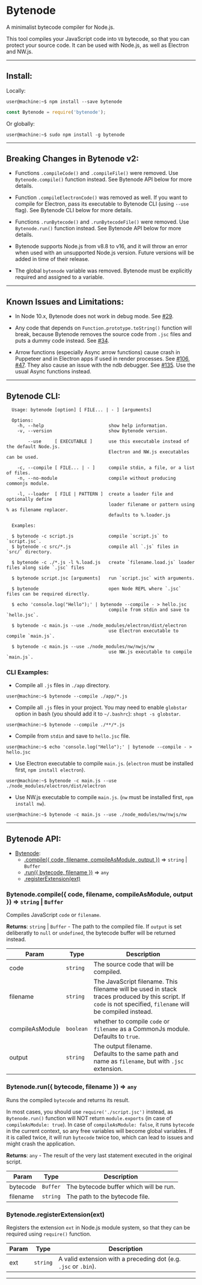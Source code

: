 # Bytenode

A minimalist bytecode compiler for Node.js.

This tool compiles your JavaScript code into `V8` bytecode, so that you can protect your source code. It can be used with Node.js, as well as Electron and NW.js.

---

## Install:

Locally:

```console
user@machine:~$ npm install --save bytenode
```
```JavaScript
const Bytenode = require('bytenode');
```

Or globally:

```console
user@machine:~$ sudo npm install -g bytenode
```

---

## Breaking Changes in Bytenode v2:

* Functions `.compileCode()` and `.compileFile()` were removed. Use `Bytenode.compile()` function instead. See Bytenode API below for  more details.

* Function `.compileElectronCode()` was removed as well. If you want to compile for Electron, pass its executable to Bytenode CLI (using `--use` flag). See Bytenode CLI below for more details.

* Functions `.runBytecode()` and `.runBytecodeFile()` were removed. Use `Bytenode.run()` function instead. See Bytenode API below for  more details.

* Bytenode supports Node.js from v8.8 to v16, and it will throw an error when used with an unsupported Node.js version. Future versions will be added in time of their release.

* The global `bytenode` variable was removed. Bytenode must be explicitly required and assigned to a variable.

---

## Known Issues and Limitations:

* In Node 10.x, Bytenode does not work in debug mode. See [#29](https://github.com/bytenode/bytenode/issues/29).

* Any code that depends on `Function.prototype.toString()` function will break, because Bytenode removes the source code from `.jsc` files and puts a dummy code instead. See [#34](https://github.com/bytenode/bytenode/issues/34).

* Arrow functions (especially Async arrow functions) cause crash in Puppeteer and in Electron apps if used in render processes. See [#106](https://github.com/bytenode/bytenode/issues/106), [#47](https://github.com/bytenode/bytenode/issues/47). They also cause an issue with the ndb debugger. See [#135](https://github.com/bytenode/bytenode/issues/135). Use the usual Async functions instead.

---

## Bytenode CLI:

```
  Usage: bytenode [option] [ FILE... | - ] [arguments]

  Options:
    -h, --help                        show help information.
    -v, --version                     show Bytenode version.

        --use     [ EXECUTABLE ]      use this executable instead of the default Node.js.
                                      Electron and NW.js executables can be used.

    -c, --compile [ FILE... | - ]     compile stdin, a file, or a list of files.
    -n, --no-module                   compile without producing commonjs module.

    -l, --loader  [ FILE | PATTERN ]  create a loader file and optionally define
                                      loader filename or pattern using % as filename replacer.
                                      defaults to %.loader.js

  Examples:

  $ bytenode -c script.js             compile `script.js` to `script.jsc`.
  $ bytenode -c src/*.js              compile all `.js` files in `src/` directory.

  $ bytenode -c ./*.js -l %.load.js   create `filename.load.js` loader files along side `.jsc` files

  $ bytenode script.jsc [arguments]   run `script.jsc` with arguments.

  $ bytenode                          open Node REPL where `.jsc` files can be required directly.

  $ echo 'console.log("Hello");' | bytenode --compile - > hello.jsc
                                      compile from stdin and save to `hello.jsc`.

  $ bytenode -c main.js --use ./node_modules/electron/dist/electron
                                      use Electron executable to compile `main.js`.

  $ bytenode -c main.js --use ./node_modules/nw/nwjs/nw
                                      use NW.js executable to compile `main.js`.
```

### CLI Examples:

* Compile all `.js` files in `./app` directory.

```console
user@machine:~$ bytenode --compile ./app/*.js
```

* Compile all `.js` files in your project. You may need to enable `globstar` option in bash (you should add it to `~/.bashrc`): `shopt -s globstar`.

```console
user@machine:~$ bytenode --compile ./**/*.js
```

* Compile from `stdin` and save to `hello.jsc` file.

```console
user@machine:~$ echo 'console.log("Hello");' | bytenode --compile - > hello.jsc
```

* Use Electron executable to compile `main.js`. (`electron` must be installed first, `npm install electron`).

```console
user@machine:~$ bytenode -c main.js --use ./node_modules/electron/dist/electron
```

* Use NW.js executable to compile `main.js`. (`nw` must be installed first, `npm install nw`).

```console
user@machine:~$ bytenode -c main.js --use ./node_modules/nw/nwjs/nw
```

---

<a name="BytenodeAPI"></a>

## Bytenode API:

* [Bytenode](#BytenodeAPI):
    * [.compile({ code, filename, compileAsModule, output })](#Bytenode.compile) ⇒ <code>string</code> \| <code>Buffer</code>
    * [.run({ bytecode, filename })](#Bytenode.run) ⇒ <code>any</code>
    * [.registerExtension(ext)](#Bytenode.registerExtension)

<a name="Bytenode.compile"></a>

### Bytenode.compile({ code, filename, compileAsModule, output }) ⇒ <code>string</code> \| <code>Buffer</code>

Compiles JavaScript `code` or `filename`.

**Returns**: <code>string</code> \| <code>Buffer</code> - The path to the compiled file. If `output` is set deliberatly to `null` or `undefined`, the bytecode buffer will be returned instead.  

| Param           | Type                 | Description                                                                                                                                                   |
| ---             | ---                  | ---                                                                                                                                                           |
| code            | <code>string</code>  | The source code that will be compiled.                                                                                                                        |
| filename        | <code>string</code>  | The JavaScript filename. This filename will be used in stack traces produced by this script. If `code` is not specified, `filename` will be compiled instead. |
| compileAsModule | <code>boolean</code> | whether to compile `code` or `filename` as a CommonJs module.<br>Defaults to `true`.                                                                               |
| output          | <code>string</code>  | The output filename.<br>Defaults to the same path and name as `filename`, but with `.jsc` extension.                                                             |

<a name="Bytenode.run"></a>

### Bytenode.run({ bytecode, filename }) ⇒ <code>any</code>

Runs the compiled `bytecode` and returns its result.

In most cases, you should use `require('./script.jsc')` instead, as `Bytenode.run()` function will NOT return `module.exports` (in case of `compileAsModule: true`). In case of `compileAsModule: false`, it runs `bytecode` in the current context, so any free variables will become global variables. If it is called twice, it will run `bytecode` twice too, which can lead to issues and might crash the application.

**Returns**: <code>any</code> - The result of the very last statement executed in the original script.  

| Param    | Type                | Description                           |
| ---      | ---                 | ---                                   |
| bytecode | <code>Buffer</code> | The bytecode buffer which will be run. |
| filename | <code>string</code> | The path to the bytecode file.        |

<a name="Bytenode.registerExtension"></a>

### Bytenode.registerExtension(ext)

Registers the extension `ext` in Node.js module system, so that they can be required using `require()` function. 

| Param | Type                | Description                                                     |
| ---   | ---                 | ---                                                             |
| ext   | <code>string</code> | A valid extension with a preceding dot (e.g. `.jsc` or `.bin`). |

---

